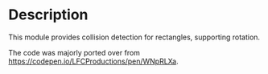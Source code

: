 # Description

This module provides collision detection for rectangles, supporting rotation. 

The code was majorly ported over from https://codepen.io/LFCProductions/pen/WNpRLXa.
